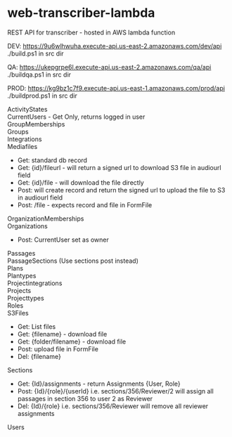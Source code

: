 # web-transcriber-lambda
REST API for transcriber - hosted in AWS lambda function  

DEV:  https://9u6wlhwuha.execute-api.us-east-2.amazonaws.com/dev/api  
  ./build.ps1 in src dir  
  
QA:  https://ukepgrpe6l.execute-api.us-east-2.amazonaws.com/qa/api  
  ./buildqa.ps1 in src dir  

PROD: https://kg9bz1c7f9.execute-api.us-east-1.amazonaws.com/prod/api  
  ./buildprod.ps1 in src dir
  
ActivityStates  
CurrentUsers - Get Only, returns logged in user  
GroupMemberships  
Groups  
Integrations  
Mediafiles   
- Get:  standard db record  
- Get:  {id}/fileurl - will return a signed url to download S3 file in audiourl field  
- Get:  {id}/file - will download the file directly  
- Post: will create record and return the signed url to upload the file to S3 in audiourl field  
- Post: /file - expects record and file in FormFile 

OrganizationMemberships  
Organizations  
- Post: CurrentUser set as owner  

Passages  
PassageSections (Use sections post instead)  
Plans  
Plantypes  
Projectintegrations  
Projects  
Projecttypes  
Roles  
S3Files  
- Get: List files  
- Get: {filename} - download file  
- Get: {folder/filename} - download file  
- Post: upload file in FormFile  
- Del:  {filename}  

Sections   
- Get: {Id}/assignments - return Assignments {User, Role}  
- Post: {Id}/{role}/{userId} i.e. sections/356/Reviewer/2  will assign all passages in section 356 to user 2 as Reviewer  
- Del:  {Id}/{role}          i.e. sections/356/Reviewer will remove all reviewer assignments  

Users  
